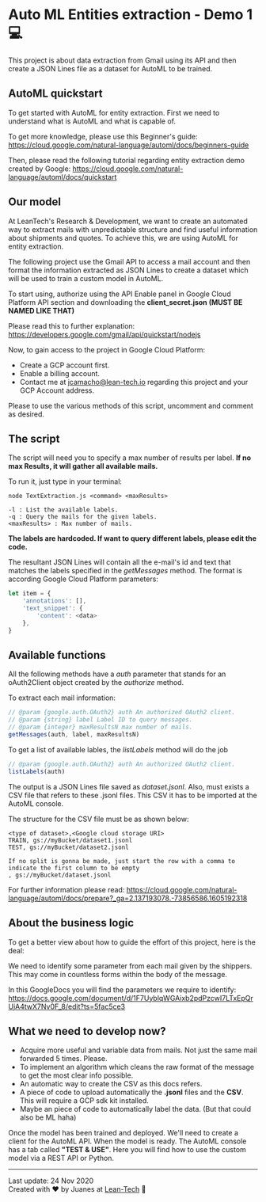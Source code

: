 
# Auto ML Entities extraction - Demo 1 :computer:

This project is about data extraction from Gmail using its API and then create a JSON Lines file as a dataset for AutoML to be trained.

## AutoML quickstart

To get started with AutoML for entity extraction. First we need to understand what is AutoML and what is capable of.

To get more knowledge, please use this Beginner's guide: https://cloud.google.com/natural-language/automl/docs/beginners-guide

Then, please read the following tutorial regarding entity extraction demo created by Google: https://cloud.google.com/natural-language/automl/docs/quickstart

## Our model

At LeanTech's Research & Development, we want to create an automated way to extract mails with unpredictable structure and find useful information about shipments and quotes. To achieve this, we are using AutoML for entity extraction.

The following project use the Gmail API to access a mail account and then format the information extracted as JSON Lines to create a dataset which will be used to train a custom model in AutoML.

To start using, authorize using the API Enable panel in Google Cloud Platform API section and downloading the **client_secret.json (MUST BE NAMED LIKE THAT)**

Please read this to further explanation: https://developers.google.com/gmail/api/quickstart/nodejs

Now, to gain access to the project in Google Cloud Platform:
* Create a GCP account first.
* Enable a billing account.
* Contact me at [jcamacho@lean-tech.io](mailto:jcamacho@lean-tech.io) regarding this project and your GCP Account address.

Please to use the various methods of this script, uncomment and comment as desired.

## The script

The script will need you to specify a max number of results per label. **If no max Results, it will gather all available mails.**

To run it, just type in your terminal:

```console
node TextExtraction.js <command> <maxResults>

-l : List the available labels.
-q : Query the mails for the given labels.
<maxResults> : Max number of mails.
```

**The labels are hardcoded. If want to query different labels, please edit the code.**

The resultant JSON Lines will contain all the e-mail's id and text that matches the labels specified in the *getMessages* method. The format is according Google Cloud Platform parameters:

```javascript
let item = {
    'annotations': [],
    'text_snippet': {
        'content': <data>
    },
}
```

## Available functions
All the following methods have a *auth* parameter that stands for an oAuth2Client object created by the *authorize* method.

To extract each mail information:

```javascript
// @param {google.auth.OAuth2} auth An authorized OAuth2 client.
// @param {string} label Label ID to query messages.
// @param {integer} maxResultsN max number of mails.
getMessages(auth, label, maxResultsN)
```

To get a list of available lables, the *listLabels* method will do the job

```javascript
// @param {google.auth.OAuth2} auth An authorized OAuth2 client.
listLabels(auth)
```

The output is a JSON Lines file saved as *dataset.jsonl*. Also, must exists a CSV file that refers to these .jsonl files. This CSV it has to be imported at the AutoML console.

The structure for the CSV file must be as shown below:

	<type of dataset>,<Google cloud storage URI>
	TRAIN, gs://myBucket/dataset1.jsonl
	TEST, gs://myBucket/dataset2.jsonl

	If no split is gonna be made, just start the row with a comma to indicate the first column to be empty
	, gs://myBucket/dataset.jsonl

For further information please read: https://cloud.google.com/natural-language/automl/docs/prepare?_ga=2.137193078.-73856586.1605192318

## About the business logic

To get a better view about how to guide the effort of this project, here is the deal:

We need to identify some parameter from each mail given by the shippers. This may come in countless forms within the body of the message.

In this GoogleDocs you will find the parameters we require to identify: https://docs.google.com/document/d/1F7UyblqWGAixb2pdPzcwI7LTxEpQrUjA4twX7Nv0F_8/edit?ts=5fac5ce3

## What we need to develop now?

* Acquire more useful and variable data from mails. Not just the same mail forwarded 5 times. Please.
* To implement an algorithm which cleans the raw format of the message to get the most clear info possible.
* An automatic way to create the CSV as this docs refers.
* A piece of code to upload automatically the **.jsonl** files and the **CSV**. This will require a GCP sdk kit installed.
* Maybe an piece of code to automatically label the data. (But that could also be ML haha)

Once the model has been trained and deployed. We'll need to create a client for the AutoML API.
When the model is ready. The AutoML console has a tab called **"TEST & USE"**. Here you will find how to use the custom model via a REST API or Python.

___

Last update: 24 Nov 2020  
Created with :heart: by Juanes at [Lean-Tech](https://www.lean-tech.io/) :rocket:
